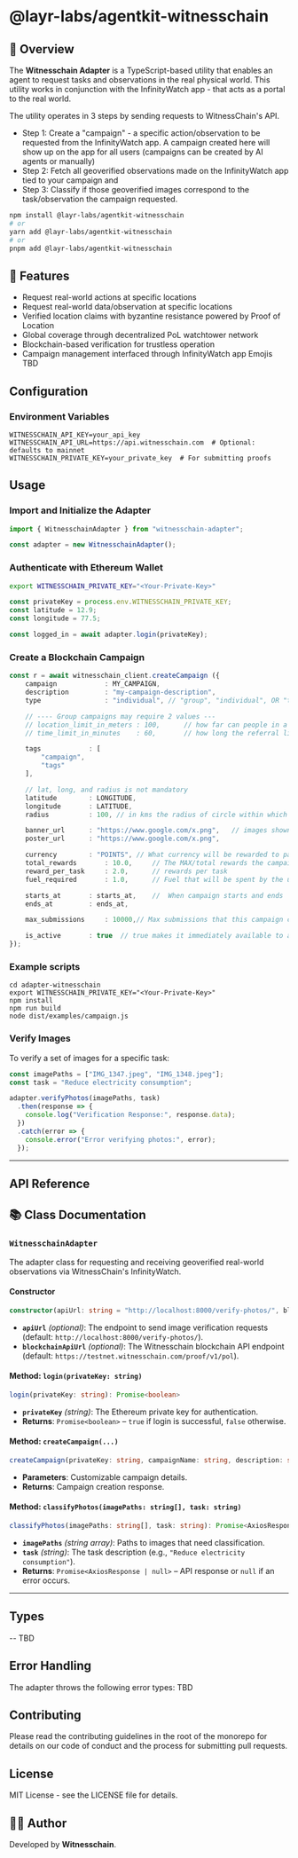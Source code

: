 # @layr-labs/agentkit-witnesschain

## 📌 Overview
The **Witnesschain Adapter** is a TypeScript-based utility that enables an agent to request tasks and observations in the real physical world. This utility works in conjunction with the InfinityWatch app - that acts as a portal to the real world. 

The utility operates in 3 steps by sending requests to WitnessChain's API. 
- Step 1: Create a "campaign" - a specific action/observation to be requested from the InfinityWatch app. A campaign created here will show up on the app for all users (campaigns can be created by AI agents or manually)
- Step 2: Fetch all geoverified observations made on the InfinityWatch app tied to your campaign and
- Step 3: Classify if those geoverified images correspond to the task/observation the campaign requested. 

```bash
npm install @layr-labs/agentkit-witnesschain
# or
yarn add @layr-labs/agentkit-witnesschain
# or
pnpm add @layr-labs/agentkit-witnesschain
```

## 🚀 Features
- Request real-world actions at specific locations
- Request real-world data/observation at specific locations
- Verified location claims with byzantine resistance powered by Proof of Location
- Global coverage through decentralized PoL watchtower network
- Blockchain-based verification for trustless operation
- Campaign management interfaced through InfinityWatch app
Emojis TBD
  
## Configuration

### Environment Variables

```env
WITNESSCHAIN_API_KEY=your_api_key
WITNESSCHAIN_API_URL=https://api.witnesschain.com  # Optional: defaults to mainnet
WITNESSCHAIN_PRIVATE_KEY=your_private_key  # For submitting proofs
```

## Usage

### **Import and Initialize the Adapter**
```typescript
import { WitnesschainAdapter } from "witnesschain-adapter";

const adapter = new WitnesschainAdapter();
```

### **Authenticate with Ethereum Wallet**
```sh
export WITNESSCHAIN_PRIVATE_KEY="<Your-Private-Key>"
```

```typescript
const privateKey = process.env.WITNESSCHAIN_PRIVATE_KEY; 
const latitude = 12.9;
const longitude = 77.5;

const logged_in = await adapter.login(privateKey);
```

### **Create a Blockchain Campaign**
```typescript
const r = await witnesschain_client.createCampaign ({
	campaign			: MY_CAMPAIGN,
	description			: "my-campaign-description",
	type				: "individual",	// "group", "individual", OR "task"

	// ---- Group campaigns may require 2 values ---
	// location_limit_in_meters	: 100,		// how far can people in a group can be
	// time_limit_in_minutes	: 60,		// how long the referral link is valid

	tags			: [
		"campaign",
		"tags"
	],

	// lat, long, and radius is not mandatory
	latitude		: LONGITUDE,
	longitude		: LATITUDE,
	radius			: 100, // in kms the radius of circle within which the campaign is valid

	banner_url		: "https://www.google.com/x.png",	// images shown to user 
	poster_url		: "https://www.google.com/x.png",

	currency		: "POINTS",	// What currency will be rewarded to participants
	total_rewards		: 10.0,		// The MAX/total rewards the campaign can give
	reward_per_task		: 2.0,		// rewards per task
	fuel_required		: 1.0,		// Fuel that will be spent by the user for this task

	starts_at		: starts_at,	//  When campaign starts and ends
	ends_at			: ends_at,

	max_submissions		: 10000,// Max submissions that this campaign can accept

	is_active		: true	// true makes it immediately available to all users
});
```

### **Example scripts**
```
cd adapter-witnesschain
export WITNESSCHAIN_PRIVATE_KEY="<Your-Private-Key>"
npm install
npm run build
node dist/examples/campaign.js
```


### **Verify Images**
To verify a set of images for a specific task:

```typescript
const imagePaths = ["IMG_1347.jpeg", "IMG_1348.jpeg"];
const task = "Reduce electricity consumption";

adapter.verifyPhotos(imagePaths, task)
  .then(response => {
    console.log("Verification Response:", response.data);
  })
  .catch(error => {
    console.error("Error verifying photos:", error);
  });
```

---

## API Reference

## 📚 Class Documentation

### **`WitnesschainAdapter`**
The adapter class for requesting and receiving geoverified real-world observations via WitnessChain's InfinityWatch.

#### **Constructor**
```typescript
constructor(apiUrl: string = "http://localhost:8000/verify-photos/", blockchainApiUrl: string = "https://testnet.witnesschain.com/proof/v1/pol")
```
- **`apiUrl`** *(optional)*: The endpoint to send image verification requests (default: `http://localhost:8000/verify-photos/`).
- **`blockchainApiUrl`** *(optional)*: The Witnesschain blockchain API endpoint (default: `https://testnet.witnesschain.com/proof/v1/pol`).

#### **Method: `login(privateKey: string)`**
```typescript
login(privateKey: string): Promise<boolean>
```
- **`privateKey`** *(string)*: The Ethereum private key for authentication.
- **Returns**: `Promise<boolean>` – `true` if login is successful, `false` otherwise.

#### **Method: `createCampaign(...)`**
```typescript
createCampaign(privateKey: string, campaignName: string, description: string, createdBy: string, latitude: number, longitude: number, radius: number, totalRewards: number, rewardPerTask: number, fuelRequired: number): Promise<any>
```
- **Parameters**: Customizable campaign details.
- **Returns**: Campaign creation response.

#### **Method: `classifyPhotos(imagePaths: string[], task: string)`**
```typescript
classifyPhotos(imagePaths: string[], task: string): Promise<AxiosResponse | null>
```
- **`imagePaths`** *(string array)*: Paths to images that need classification.
- **`task`** *(string)*: The task description (e.g., `"Reduce electricity consumption"`).
- **Returns**: `Promise<AxiosResponse | null>` – API response or `null` if an error occurs.

---




## Types

-- TBD

## Error Handling

The adapter throws the following error types:
TBD 

## Contributing

Please read the contributing guidelines in the root of the monorepo for details on our code of conduct and the process for submitting pull requests.

## License

MIT License - see the LICENSE file for details.

## 👨‍💻 Author
Developed by **Witnesschain**.

